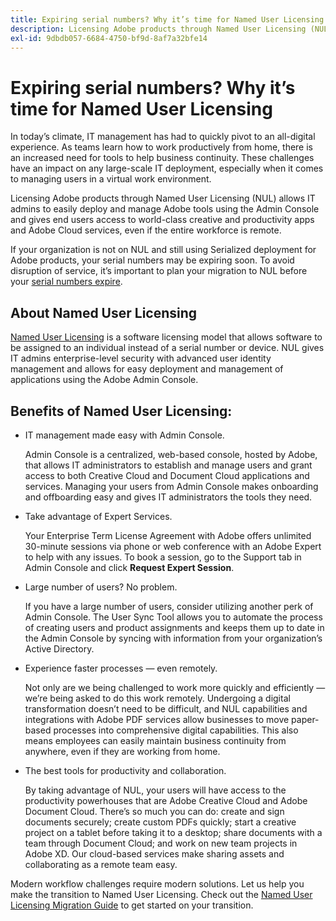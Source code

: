 ```yaml
---
title: Expiring serial numbers? Why it’s time for Named User Licensing
description: Licensing Adobe products through Named User Licensing (NUL) allows IT admins to easily deploy and manage Adobe tools using the Admin Console and gives end users access to world-class creative and productivity apps and Adobe Cloud services, even if the entire workforce is remote
exl-id: 9dbdb057-6684-4750-bf9d-8af7a32bfe14
---
```

# Expiring serial numbers? Why it’s time for Named User Licensing

In today’s climate, IT management has had to quickly pivot to an all-digital experience. As teams learn how to work productively from home, there is an increased need for tools to help business continuity. These challenges have an impact on any large-scale IT deployment, especially when it comes to managing users in a virtual work environment.

Licensing Adobe products through Named User Licensing (NUL) allows IT admins to easily deploy and manage Adobe tools using the Admin Console and gives end users access to world-class creative and productivity apps and Adobe Cloud services, even if the entire workforce is remote.

If your organization is not on NUL and still using Serialized deployment for Adobe products, your serial numbers may be expiring soon. To avoid disruption of service, it’s important to plan your migration to NUL before your [serial numbers expire](https://blogs.adobe.com/deployment/understanding-serialnumberexpiration).

## About Named User Licensing

[Named User Licensing](https://helpx.adobe.com/enterprise/using/licensing.html) is a software licensing model that allows software to be assigned to an individual instead of a serial number or device. NUL gives IT admins enterprise-level security with advanced user identity management and allows for easy deployment and management of applications using the Adobe Admin Console. 

## Benefits of Named User Licensing:

* IT management made easy with Admin Console.

  Admin Console is a centralized, web-based console, hosted by Adobe, that allows IT administrators to establish and manage users and grant access to both Creative Cloud and Document Cloud applications and services. Managing your users from Admin Console makes onboarding and offboarding easy and gives IT administrators the tools they need.

* Take advantage of Expert Services.

  Your Enterprise Term License Agreement with Adobe offers unlimited 30-minute sessions via phone or web conference with an Adobe Expert to help with any issues. To book a session, go to the Support tab in Admin Console and click **Request Expert Session**.

* Large number of users? No problem.

  If you have a large number of users, consider utilizing another perk of Admin Console. The User Sync Tool allows you to automate the process of creating users and product assignments and keeps them up to date in the Admin Console by syncing with information from your organization’s Active Directory.

* Experience faster processes — even remotely.

  Not only are we being challenged to work more quickly and efficiently — we’re being asked to do this work remotely. Undergoing a digital transformation doesn’t need to be difficult, and NUL capabilities and integrations with Adobe PDF services allow businesses to move paper-based processes into comprehensive digital capabilities. This also means employees can easily maintain business continuity from anywhere, even if they are working from home.

* The best tools for productivity and collaboration.

  By taking advantage of NUL, your users will have access to the productivity powerhouses that are Adobe Creative Cloud and Adobe Document Cloud. There’s so much you can do: create and sign documents securely; create custom PDFs quickly; start a creative project on a tablet before taking it to a desktop; share documents with a team through Document Cloud; and work on new team projects in Adobe XD. Our cloud-based services make sharing assets and collaborating as a remote team easy.

Modern workflow challenges require modern solutions. Let us help you make the transition to Named User Licensing. Check out the [Named User Licensing Migration Guide](https://offers.adobe.com/content/dam/offer-manager/en/na/marketing/CCE/Adobe_Named_User_Licensing_Migration_Guide.pdf) to get started on your transition.
